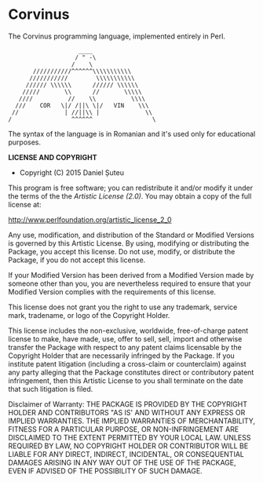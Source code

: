 Corvinus
========

The Corvinus programming language, implemented entirely in Perl.

```
                    ____
                   / " -\
                  /    \
       ///////////^^^^^^\\\\\\\\\\\
      ///////////        \\\\\\\\\\\
     ////// \\\\\\      ////// \\\\\\
    /////       \\      //       \\\\\
   ////          //    \\          \\\\
  ///    COR   \|/ /||\ \|/   VIN    \\\
 //             | //||\\ |             \\
/                 ^^^^^^                 \
```

The syntax of the language is in Romanian and it's used only for educational purposes.


**LICENSE AND COPYRIGHT**

* Copyright (C) 2015 Daniel Șuteu

This program is free software; you can redistribute it and/or modify it
under the terms of the the *Artistic License (2.0)*. You may obtain a
copy of the full license at:

http://www.perlfoundation.org/artistic_license_2_0

Any use, modification, and distribution of the Standard or Modified
Versions is governed by this Artistic License. By using, modifying or
distributing the Package, you accept this license. Do not use, modify,
or distribute the Package, if you do not accept this license.

If your Modified Version has been derived from a Modified Version made
by someone other than you, you are nevertheless required to ensure that
your Modified Version complies with the requirements of this license.

This license does not grant you the right to use any trademark, service
mark, tradename, or logo of the Copyright Holder.

This license includes the non-exclusive, worldwide, free-of-charge
patent license to make, have made, use, offer to sell, sell, import and
otherwise transfer the Package with respect to any patent claims
licensable by the Copyright Holder that are necessarily infringed by the
Package. If you institute patent litigation (including a cross-claim or
counterclaim) against any party alleging that the Package constitutes
direct or contributory patent infringement, then this Artistic License
to you shall terminate on the date that such litigation is filed.

Disclaimer of Warranty: THE PACKAGE IS PROVIDED BY THE COPYRIGHT HOLDER
AND CONTRIBUTORS "AS IS' AND WITHOUT ANY EXPRESS OR IMPLIED WARRANTIES.
THE IMPLIED WARRANTIES OF MERCHANTABILITY, FITNESS FOR A PARTICULAR
PURPOSE, OR NON-INFRINGEMENT ARE DISCLAIMED TO THE EXTENT PERMITTED BY
YOUR LOCAL LAW. UNLESS REQUIRED BY LAW, NO COPYRIGHT HOLDER OR
CONTRIBUTOR WILL BE LIABLE FOR ANY DIRECT, INDIRECT, INCIDENTAL, OR
CONSEQUENTIAL DAMAGES ARISING IN ANY WAY OUT OF THE USE OF THE PACKAGE,
EVEN IF ADVISED OF THE POSSIBILITY OF SUCH DAMAGE.
